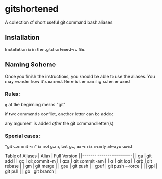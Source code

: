 # gitshortened
A collection of short useful git command bash aliases. 

## Installation
Installation is in the .gitshortened-rc file.

## Naming Scheme
Once you finish the instructions, you should be able to use the aliases.
You may wonder how it's named. Here is the naming scheme used.

### Rules:

`g` at the beginning means "git"

if two commands conflict, another letter can be added

any argument is added *after* the git command letter(s)

### Special cases:

"git commit -m" is not gcm, but gc, as -m is nearly always used


Table of Aliases
| Alias | Full Version | 
|-------|------------------| 
| ga | git add | 
| gc | git commit -m | 
| gca | git commit -am | 
| gl | git log | 
| grb | git rebase | 
| gm | git merge | 
| gpu | git push | 
| gpuf | git push --force | |
| gpl | git pull | 
| gb | git branch |
